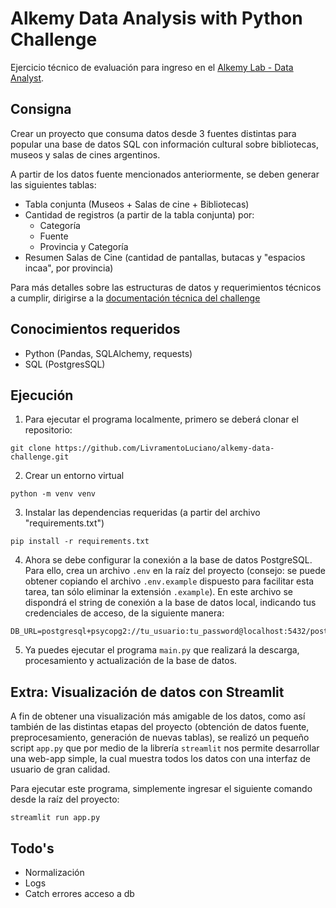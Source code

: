 # Alkemy Data Analysis with Python Challenge 
Ejercicio técnico de evaluación para ingreso en el [Alkemy Lab - Data Analyst](https://campus.alkemy.org/inscription).

## Consigna
Crear un proyecto que consuma datos desde 3 fuentes distintas para popular una base de datos SQL con información cultural sobre bibliotecas, museos y salas de cines argentinos.

A partir de los datos fuente mencionados anteriormente, se deben generar las siguientes tablas:
- Tabla conjunta (Museos + Salas de cine + Bibliotecas)
- Cantidad de registros (a partir de la tabla conjunta) por:
    - Categoría
    - Fuente
    - Provincia y Categoría
- Resumen Salas de Cine (cantidad de pantallas, butacas y "espacios incaa", por provincia)

Para más detalles sobre las estructuras de datos y requerimientos técnicos a cumplir, dirigirse a la [documentación técnica del challenge](/data-challenge.pdf)

## Conocimientos requeridos
- Python (Pandas, SQLAlchemy, requests)
- SQL (PostgresSQL)

## Ejecución
1. Para ejecutar el programa localmente, primero se deberá clonar el repositorio:
```
git clone https://github.com/LivramentoLuciano/alkemy-data-challenge.git
```

2. Crear un entorno virtual
```
python -m venv venv
```

3. Instalar las dependencias requeridas (a partir del archivo "requirements.txt")
```
pip install -r requirements.txt
```

4. Ahora se debe configurar la conexión a la base de datos PostgreSQL. Para ello, crea un archivo `.env` en la raíz del proyecto (consejo: se puede obtener copiando el archivo `.env.example` dispuesto para facilitar esta tarea, tan sólo eliminar la extensión `.example`). En este archivo se dispondrá el string de conexión a la base de datos local, indicando tus credenciales de acceso, de la siguiente manera:
```
DB_URL=postgresql+psycopg2://tu_usuario:tu_password@localhost:5432/postgres
```

5. Ya puedes ejecutar el programa `main.py` que realizará la descarga, procesamiento y actualización de la base de datos.

## Extra: Visualización de datos con Streamlit
A fin de obtener una visualización más amigable de los datos, como así también de las distintas etapas del proyecto (obtención de datos fuente, preprocesamiento, generación de nuevas tablas), se realizó un pequeño script `app.py` que por medio de la librería `streamlit` nos permite desarrollar una web-app simple, la cual muestra todos los datos con una interfaz de usuario de gran calidad.

Para ejecutar este programa, simplemente ingresar el siguiente comando desde la raíz del proyecto:
```
streamlit run app.py
```

## Todo's
- Normalización
- Logs
- Catch errores acceso a db